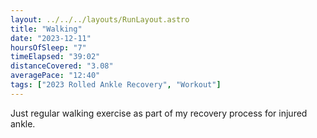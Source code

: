 ```yaml
---
layout: ../../../layouts/RunLayout.astro
title: "Walking"
date: "2023-12-11"
hoursOfSleep: "7"
timeElapsed: "39:02"
distanceCovered: "3.08"
averagePace: "12:40"
tags: ["2023 Rolled Ankle Recovery", "Workout"]
---
```


Just regular walking exercise as part of my recovery process for injured ankle.

